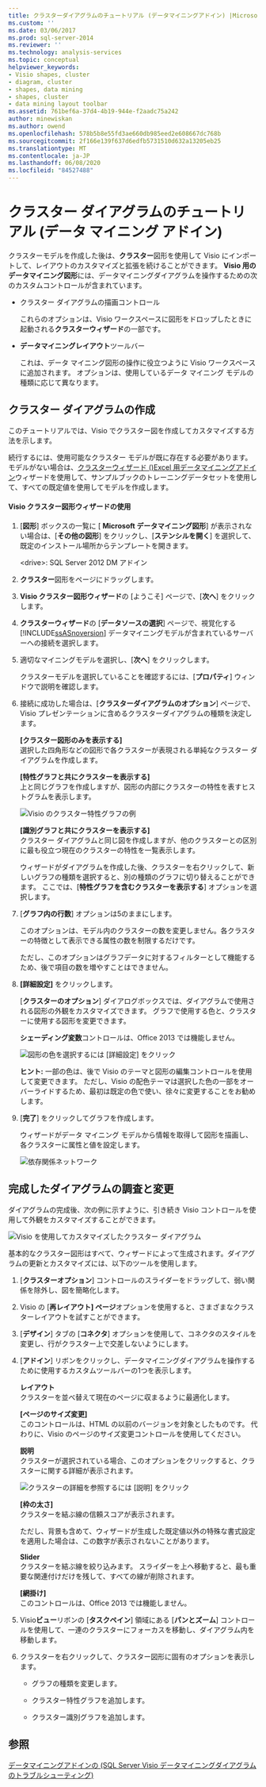 ```yaml
---
title: クラスターダイアグラムのチュートリアル (データマイニングアドイン) |Microsoft Docs
ms.custom: ''
ms.date: 03/06/2017
ms.prod: sql-server-2014
ms.reviewer: ''
ms.technology: analysis-services
ms.topic: conceptual
helpviewer_keywords:
- Visio shapes, cluster
- diagram, cluster
- shapes, data mining
- shapes, cluster
- data mining layout toolbar
ms.assetid: 761bef6a-37d4-4b19-944e-f2aadc75a242
author: minewiskan
ms.author: owend
ms.openlocfilehash: 578b5b8e55fd3ae660db985eed2e608667dc768b
ms.sourcegitcommit: 2f166e139f637d6edfb5731510d632a13205eb25
ms.translationtype: MT
ms.contentlocale: ja-JP
ms.lasthandoff: 06/08/2020
ms.locfileid: "84527488"
---
```

# <a name="cluster-diagram-walkthrough-data-mining-add-ins"></a>クラスター ダイアグラムのチュートリアル (データ マイニング アドイン)
  クラスターモデルを作成した後は、**クラスター**図形を使用して Visio にインポートして、レイアウトのカスタマイズと拡張を続けることができます。 **Visio 用のデータマイニング図形**には、データマイニングダイアグラムを操作するための次のカスタムコントロールが含まれています。  
  
-   クラスター ダイアグラムの描画コントロール  
  
     これらのオプションは、Visio ワークスペースに図形をドロップしたときに起動される**クラスターウィザード**の一部です。  
  
-   **データマイニングレイアウト**ツールバー  
  
     これは、データ マイニング図形の操作に役立つように Visio ワークスペースに追加されます。 オプションは、使用しているデータ マイニング モデルの種類に応じて異なります。  
  
## <a name="build-a-cluster-diagram"></a>クラスター ダイアグラムの作成  
 このチュートリアルでは、Visio でクラスター図を作成してカスタマイズする方法を示します。  
  
 続行するには、使用可能なクラスター モデルが既に存在する必要があります。 モデルがない場合は、[クラスターウィザード &#40;&#41;Excel 用データマイニングアドイン](cluster-wizard-data-mining-add-ins-for-excel.md)ウィザードを使用して、サンプルブックのトレーニングデータセットを使用して、すべての既定値を使用してモデルを作成します。  
  
#### <a name="use-the-cluster-visio-shape-wizard"></a>Visio クラスター図形ウィザードの使用  
  
1.  [**図形**] ボックスの一覧に [ **Microsoft データマイニング図形**] が表示されない場合は、[**その他の図形**] をクリックし、[**ステンシルを開く**] を選択して、既定のインストール場所からテンプレートを開きます。  
  
     \<drive>: SQL Server 2012 DM アドイン  
  
2.  **クラスター**図形をページにドラッグします。  
  
3.  **Visio クラスター図形ウィザード**の [ようこそ] ページで、[**次へ**] をクリックします。  
  
4.  **クラスターウィザード**の [**データソースの選択**] ページで、視覚化する [!INCLUDE[ssASnoversion](../includes/ssasnoversion-md.md)] データマイニングモデルが含まれているサーバーへの接続を選択します。  
  
5.  適切なマイニングモデルを選択し、[**次へ**] をクリックします。  
  
     クラスターモデルを選択していることを確認するには、[**プロパティ**] ウィンドウで説明を確認します。  
  
6.  接続に成功した場合は、[**クラスターダイアグラムのオプション**] ページで、Visio プレゼンテーションに含めるクラスターダイアグラムの種類を決定します。  
  
     **[クラスター図形のみを表示する]**  
     選択した四角形などの図形で各クラスターが表現される単純なクラスター ダイアグラムを作成します。  
  
     **[特性グラフと共にクラスターを表示する]**  
     上と同じグラフを作成しますが、図形の内部にクラスターの特性を表すヒストグラムを表示します。  
  
     ![Visio のクラスター特性グラフの例](media/dm13-visio-cluster-samplecharshape.gif "Visio のクラスター特性グラフの例")  
  
     **[識別グラフと共にクラスターを表示する]**  
     クラスター ダイアグラムと同じ図を作成しますが、他のクラスターとの区別に最も役立つ現在のクラスターの特性を一覧表示します。  
  
     ウィザードがダイアグラムを作成した後、クラスターを右クリックして、新しいグラフの種類を選択すると、別の種類のグラフに切り替えることができます。 ここでは、[**特性グラフを含むクラスターを表示する**] オプションを選択します。  
  
7.  [**グラフ内の行数**] オプションは5のままにします。  
  
     このオプションは、モデル内のクラスターの数を変更しません。各クラスターの特徴として表示できる属性の数を制限するだけです。  
  
     ただし、このオプションはグラフデータに対するフィルターとして機能するため、後で項目の数を増やすことはできません。  
  
8.  **[詳細設定]** をクリックします。  
  
     [**クラスターのオプション**] ダイアログボックスでは、ダイアグラムで使用される図形の外観をカスタマイズできます。 グラフで使用する色と、クラスターに使用する図形を変更できます。  
  
     **シェーディング変数**コントロールは、Office 2013 では機能しません。  
  
     ![図形の色を選択するには [詳細設定] をクリック](media/dm13-visio-clusteroptions-advanced.gif "図形の色を選択するには [詳細設定] をクリック")  
  
     **ヒント:** 一部の色は、後で Visio のテーマと図形の編集コントロールを使用して変更できます。 ただし、Visio の配色テーマは選択した色の一部をオーバーライドするため、最初は既定の色で使い、徐々に変更することをお勧めします。  
  
9. [**完了**] をクリックしてグラフを作成します。  
  
     ウィザードがデータ マイニング モデルから情報を取得して図形を描画し、各クラスターに属性と値を設定します。  
  
     ![依存関係ネットワーク](media/dm13-visiodepnet-defaultgraph.gif "依存関係ネットワーク")  
  
## <a name="explore-and-modify-the-finished-diagram"></a>完成したダイアグラムの調査と変更  
 ダイアグラムの完成後、次の例に示すように、引き続き Visio コントロールを使用して外観をカスタマイズすることができます。  
  
 ![Visio を使用してカスタマイズしたクラスター ダイアグラム](media/dm13-visio-clustercomplete1.gif "Visio を使用してカスタマイズしたクラスター ダイアグラム")  
  
 基本的なクラスター図形はすべて、ウィザードによって生成されます。ダイアグラムの更新とカスタマイズには、以下のツールを使用します。  
  
1.  [**クラスターオプション**] コントロールのスライダーをドラッグして、弱い関係を除外し、図を簡略化します。  
  
2.  Visio の [**再レイアウト] ページ**オプションを使用すると、さまざまなクラスターレイアウトを試すことができます。  
  
3.  [**デザイン**] タブの [**コネクタ**] オプションを使用して、コネクタのスタイルを変更し、行がクラスター上で交差しないようにします。  
  
4.  [**アドイン**] リボンをクリックし、データマイニングダイアグラムを操作するために使用するカスタムツールバーの1つを表示します。  
  
     **レイアウト**  
     クラスターを並べ替えて現在のページに収まるように最適化します。  
  
     **[ページのサイズ変更]**  
     このコントロールは、HTML の以前のバージョンを対象としたものです。 代わりに、Visio のページのサイズ変更コントロールを使用してください。  
  
     **説明**  
     クラスターが選択されている場合、このオプションをクリックすると、クラスターに関する詳細が表示されます。  
  
     ![クラスターの詳細を参照するには [説明] をクリック](media/dm13-visio-cluster-description-control.gif "クラスターの詳細を参照するには [説明] をクリック")  
  
     **[枠の太さ]**  
     クラスターを結ぶ線の信頼スコアが表示されます。  
  
     ただし、背景も含めて、ウィザードが生成した既定値以外の特殊な書式設定を適用した場合は、この数字が表示されないことがあります。  
  
     **Slider**  
     クラスターを結ぶ線を絞り込みます。 スライダーを上へ移動すると、最も重要な関連付けだけを残して、すべての線が削除されます。  
  
     **[網掛け]**  
     このコントロールは、Office 2013 では機能しません。  
  
5.  Visio**ビュー**リボンの [**タスクペイン**] 領域にある [**パンとズーム**] コントロールを使用して、一連のクラスターにフォーカスを移動し、ダイアグラム内を移動します。  
  
6.  クラスターを右クリックして、クラスター図形に固有のオプションを表示します。  
  
    -   グラフの種類を変更します。  
  
    -   クラスター特性グラフを追加します。  
  
    -   クラスター識別グラフを追加します。  
  
## <a name="see-also"></a>参照  
 [データマイニングアドインの &#40;SQL Server Visio データマイニングダイアグラムのトラブルシューティング&#41;](troubleshooting-visio-data-mining-diagrams-sql-server-data-mining-add-ins.md)  
  
  
